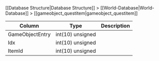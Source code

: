 [[Database Structure|Database Structure]] > [[World-Database|World-Database]] > [[gameobject_questitem|gameobject_questitem]]

Column | Type | Description
--- | --- | ---
GameObjectEntry | int(10) unsigned | 
Idx | int(10) unsigned | 
ItemId | int(10) unsigned | 
